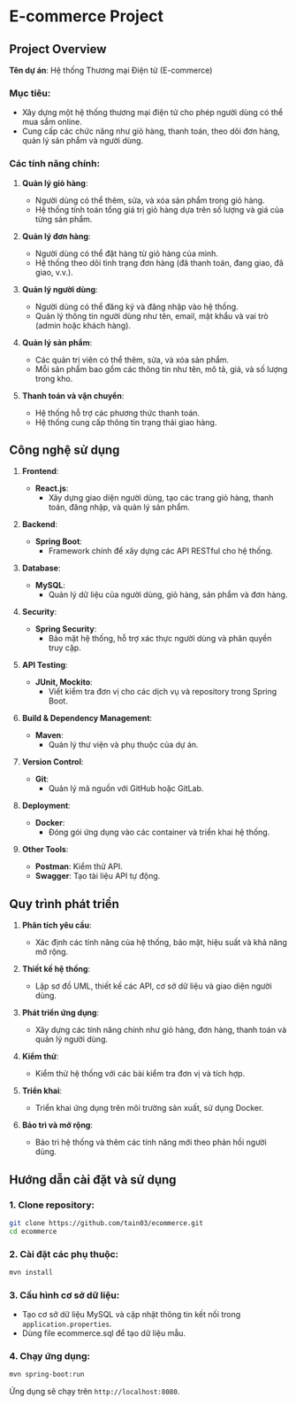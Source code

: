# E-commerce Project

## Project Overview

**Tên dự án**: Hệ thống Thương mại Điện tử (E-commerce)

### Mục tiêu:
- Xây dựng một hệ thống thương mại điện tử cho phép người dùng có thể mua sắm online.
- Cung cấp các chức năng như giỏ hàng, thanh toán, theo dõi đơn hàng, quản lý sản phẩm và người dùng.

### Các tính năng chính:
1. **Quản lý giỏ hàng**:
   - Người dùng có thể thêm, sửa, và xóa sản phẩm trong giỏ hàng.
   - Hệ thống tính toán tổng giá trị giỏ hàng dựa trên số lượng và giá của từng sản phẩm.
   
2. **Quản lý đơn hàng**:
   - Người dùng có thể đặt hàng từ giỏ hàng của mình.
   - Hệ thống theo dõi tình trạng đơn hàng (đã thanh toán, đang giao, đã giao, v.v.).
   
3. **Quản lý người dùng**:
   - Người dùng có thể đăng ký và đăng nhập vào hệ thống.
   - Quản lý thông tin người dùng như tên, email, mật khẩu và vai trò (admin hoặc khách hàng).
   
4. **Quản lý sản phẩm**:
   - Các quản trị viên có thể thêm, sửa, và xóa sản phẩm.
   - Mỗi sản phẩm bao gồm các thông tin như tên, mô tả, giá, và số lượng trong kho.
   
5. **Thanh toán và vận chuyển**:
   - Hệ thống hỗ trợ các phương thức thanh toán.
   - Hệ thống cung cấp thông tin trạng thái giao hàng.

## Công nghệ sử dụng

1. **Frontend**:
   - **React.js**:
     - Xây dựng giao diện người dùng, tạo các trang giỏ hàng, thanh toán, đăng nhập, và quản lý sản phẩm.

2. **Backend**:
   - **Spring Boot**:
     - Framework chính để xây dựng các API RESTful cho hệ thống.
   
3. **Database**:
   - **MySQL**:
     - Quản lý dữ liệu của người dùng, giỏ hàng, sản phẩm và đơn hàng.

4. **Security**:
   - **Spring Security**:
     - Bảo mật hệ thống, hỗ trợ xác thực người dùng và phân quyền truy cập.

5. **API Testing**:
   - **JUnit, Mockito**:
     - Viết kiểm tra đơn vị cho các dịch vụ và repository trong Spring Boot.

6. **Build & Dependency Management**:
   - **Maven**:
     - Quản lý thư viện và phụ thuộc của dự án.

7. **Version Control**:
   - **Git**:
     - Quản lý mã nguồn với GitHub hoặc GitLab.

8. **Deployment**:
   - **Docker**:
     - Đóng gói ứng dụng vào các container và triển khai hệ thống.

8. **Other Tools**:
    - **Postman**: Kiểm thử API.
    - **Swagger**: Tạo tài liệu API tự động.

## Quy trình phát triển

1. **Phân tích yêu cầu**:
   - Xác định các tính năng của hệ thống, bảo mật, hiệu suất và khả năng mở rộng.

2. **Thiết kế hệ thống**:
   - Lập sơ đồ UML, thiết kế các API, cơ sở dữ liệu và giao diện người dùng.

3. **Phát triển ứng dụng**:
   - Xây dựng các tính năng chính như giỏ hàng, đơn hàng, thanh toán và quản lý người dùng.

4. **Kiểm thử**:
   - Kiểm thử hệ thống với các bài kiểm tra đơn vị và tích hợp.

5. **Triển khai**:
   - Triển khai ứng dụng trên môi trường sản xuất, sử dụng Docker.

6. **Bảo trì và mở rộng**:
   - Bảo trì hệ thống và thêm các tính năng mới theo phản hồi người dùng.

## Hướng dẫn cài đặt và sử dụng

### 1. Clone repository:
```bash
git clone https://github.com/tain03/ecommerce.git
cd ecommerce
```

### 2. Cài đặt các phụ thuộc:
```bash
mvn install
```

### 3. Cấu hình cơ sở dữ liệu:
- Tạo cơ sở dữ liệu MySQL và cập nhật thông tin kết nối trong `application.properties`.
- Dùng file ecommerce.sql để tạo dữ liệu mẫu.

### 4. Chạy ứng dụng:
```bash
mvn spring-boot:run
```

Ứng dụng sẽ chạy trên `http://localhost:8080`.
